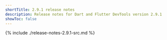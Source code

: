 ```yaml
---
shortTitle: 2.9.1 release notes
description: Release notes for Dart and Flutter DevTools version 2.9.1.
showToc: false
---
```


{% include ./release-notes-2.9.1-src.md %}
